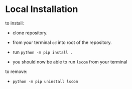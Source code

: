 # Local Installation

to install:

- clone repository.

- from your terminal `cd` into root of the repository.

- run `python -m pip install .`

- you should now be able to run `lscom` from your terminal

to remove:

- `python -m pip uninstall lscom`
